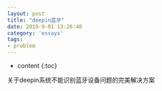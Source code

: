 ```yaml
---
layout: post
title: "deepin蓝牙"
date: 2019-9-01 13:26:40
category: 'essays'
tags:
- problem
---
```

* content
{:toc}

关于deepin系统不能识别蓝牙设备问题的完美解决方案













<script>
window.location.href='https://victorfengming.github.io/2019/08/deepin-bluetooth/';
</script>


